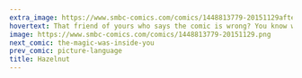 ```yaml
---
extra_image: https://www.smbc-comics.com/comics/1448813779-20151129after.png
hovertext: That friend of yours who says the comic is wrong? You know what to do.
image: https://www.smbc-comics.com/comics/1448813779-20151129.png
next_comic: the-magic-was-inside-you
prev_comic: picture-language
title: Hazelnut
---
```


